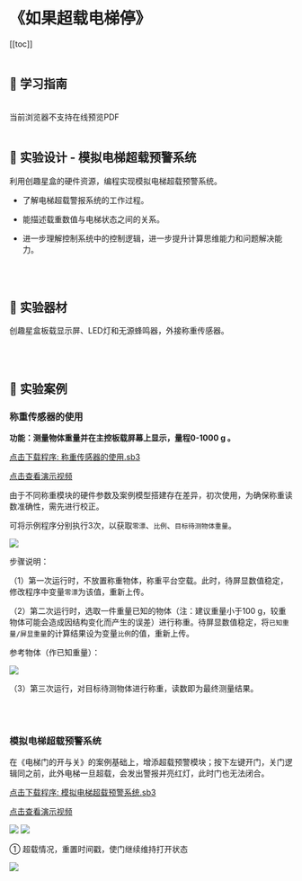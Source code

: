 # 《如果超载电梯停》

[[toc]]
<br><br>

## 📒 学习指南

<br>
<object data="/tutorial/yj6box/pdf/第23课如果超载电梯停.pdf" type="application/pdf" width=1200 height=800 name="如果超载电梯停">
当前浏览器不支持在线预览PDF
</object>

<br>
<br>

## 📐 实验设计 - 模拟电梯超载预警系统

利用创趣星盒的硬件资源，编程实现模拟电梯超载预警系统。

- 了解电梯超载警报系统的工作过程。

- 能描述载重数值与电梯状态之间的关系。

- 进一步理解控制系统中的控制逻辑，进一步提升计算思维能力和问题解决能力。

<br><br>

## 🧰 实验器材

创趣星盒板载显示屏、LED灯和无源蜂鸣器，外接称重传感器。

<br><br>

## 🌰 实验案例

### 称重传感器的使用

**功能：测量物体重量并在主控板载屏幕上显示，量程0-1000 g 。**

<a href="/tutorial/yj6box/sb3/06/称重传感器的使用.sb3">点击下载程序: 称重传感器的使用.sb3</a>

<a href="https://www.cfunworld.com" target="_blank">点击查看演示视频</a>

由于不同称重模块的硬件参数及案例模型搭建存在差异，初次使用，为确保称重读数准确性，需先进行校正。

可将示例程序分别执行3次，以获取`零漂`、`比例`、`目标待测物体重量`。

<img src="/images/06/称重传感器的使用.png">

步骤说明：

（1）第一次运行时，不放置称重物体，称重平台空载。此时，待屏显数值稳定，修改程序中变量`零漂`为该值，重新上传。

（2）第二次运行时，选取一件重量已知的物体（注：建议重量小于100 g，较重物体可能会造成因结构变化而产生的误差）进行称重。待屏显数值稳定，将`已知重量/屏显重量`的计算结果设为变量`比例`的值，重新上传。

参考物体（作已知重量）：

<img src="/images/06/参考物体重量.png">

（3）第三次运行，对目标待测物体进行称重，读数即为最终测量结果。

<br>
<br>

### 模拟电梯超载预警系统

在《电梯门的开与关》的案例基础上，增添超载预警模块；按下左键开门，关门逻辑同之前，此外电梯一旦超载，会发出警报并亮红灯，此时门也无法闭合。

<a href="/tutorial/yj6box/sb3/06/模拟电梯超载预警系统.sb3">点击下载程序: 模拟电梯超载预警系统.sb3</a>

<a href="https://www.cfunworld.com" target="_blank">点击查看演示视频</a>

<img src="/images/06/模拟电梯超载预警系统1.png">

<img src="/images/06/模拟电梯超载预警系统2.png">

① 超载情况，重置时间戳，使门继续维持打开状态

<img src="/images/06/模拟电梯超载预警系统3.png">












